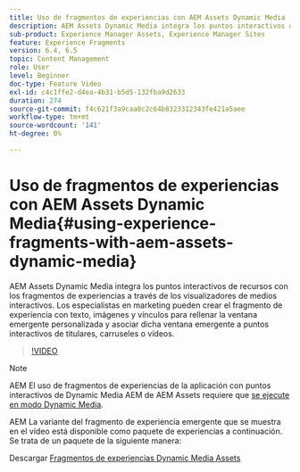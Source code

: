 ```yaml
---
title: Uso de fragmentos de experiencias con AEM Assets Dynamic Media
description: AEM Assets Dynamic Media integra los puntos interactivos de recursos con los fragmentos de experiencias a través de los visualizadores de medios interactivos. Los especialistas en marketing pueden crear el fragmento de experiencia con texto, imágenes y vínculos para rellenar la ventana emergente personalizada y asociar dicha ventana emergente a puntos interactivos de titulares, carruseles o vídeos.
sub-product: Experience Manager Assets, Experience Manager Sites
feature: Experience Fragments
version: 6.4, 6.5
topic: Content Management
role: User
level: Beginner
doc-type: Feature Video
exl-id: c4c1ffe2-d4ea-4b31-b5d5-132fba9d2633
duration: 274
source-git-commit: f4c621f3a9caa8c2c64b8323312343fe421a5aee
workflow-type: tm+mt
source-wordcount: '141'
ht-degree: 0%

---
```


# Uso de fragmentos de experiencias con AEM Assets Dynamic Media{#using-experience-fragments-with-aem-assets-dynamic-media}

AEM Assets Dynamic Media integra los puntos interactivos de recursos con los fragmentos de experiencias a través de los visualizadores de medios interactivos. Los especialistas en marketing pueden crear el fragmento de experiencia con texto, imágenes y vínculos para rellenar la ventana emergente personalizada y asociar dicha ventana emergente a puntos interactivos de titulares, carruseles o vídeos.

>[!VIDEO](https://video.tv.adobe.com/v/22115?quality=12&learn=on)

>[!NOTE]
>
>AEM El uso de fragmentos de experiencias de la aplicación con puntos interactivos de Dynamic Media AEM de AEM Assets requiere que [se ejecute en modo Dynamic Media](https://experienceleague.adobe.com/docs/).

AEM La variante del fragmento de experiencia emergente que se muestra en el vídeo está disponible como paquete de experiencias a continuación. Se trata de un paquete de la siguiente manera:

Descargar [Fragmentos de experiencias Dynamic Media Assets](assets/experience-fragmentsdynamic-mediaassets-100.zip)
